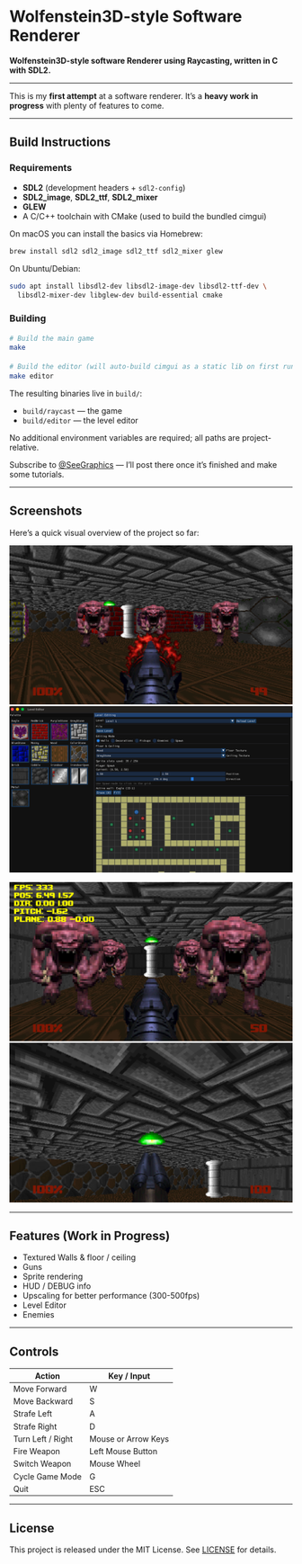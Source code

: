 # Wolfenstein3D-style Software Renderer

**Wolfenstein3D-style software Renderer using Raycasting, written in C with SDL2.**

---

This is my **first attempt** at a software renderer.
It’s a **heavy work in progress** with plenty of features to come.

---

## Build Instructions

### Requirements

- **SDL2** (development headers + `sdl2-config`)
- **SDL2_image**, **SDL2_ttf**, **SDL2_mixer**
- **GLEW**
- A C/C++ toolchain with CMake (used to build the bundled cimgui)

On macOS you can install the basics via Homebrew:

```bash
brew install sdl2 sdl2_image sdl2_ttf sdl2_mixer glew
```

On Ubuntu/Debian:

```bash
sudo apt install libsdl2-dev libsdl2-image-dev libsdl2-ttf-dev \
  libsdl2-mixer-dev libglew-dev build-essential cmake
```

### Building

```bash
# Build the main game
make

# Build the editor (will auto-build cimgui as a static lib on first run)
make editor
```

The resulting binaries live in `build/`:

- `build/raycast` — the game
- `build/editor` — the level editor

No additional environment variables are required; all paths are project-relative.

Subscribe to [@SeeGraphics](https://www.youtube.com/@SeeGraphics) — I’ll post there once it’s finished and make some tutorials.

---

## Screenshots

Here’s a quick visual overview of the project so far:

![Enemies](images/Enemies.png) ![Editor](images/Editor.png)

![Debug](images/Debug.png) ![Pitch](images/Pitchview.png)

---

## Features (Work in Progress)

- Textured Walls & floor / ceiling
- Guns
- Sprite rendering
- HUD / DEBUG info
- Upscaling for better performance (300-500fps)
- Level Editor
- Enemies

---

## Controls

| Action            | Key / Input         |
| ----------------- | ------------------- |
| Move Forward      | W                   |
| Move Backward     | S                   |
| Strafe Left       | A                   |
| Strafe Right      | D                   |
| Turn Left / Right | Mouse or Arrow Keys |
| Fire Weapon       | Left Mouse Button   |
| Switch Weapon     | Mouse Wheel         |
| Cycle Game Mode   | G                   |
| Quit              | ESC                 |

---

## License

This project is released under the MIT License. See [LICENSE](LICENSE) for details.
